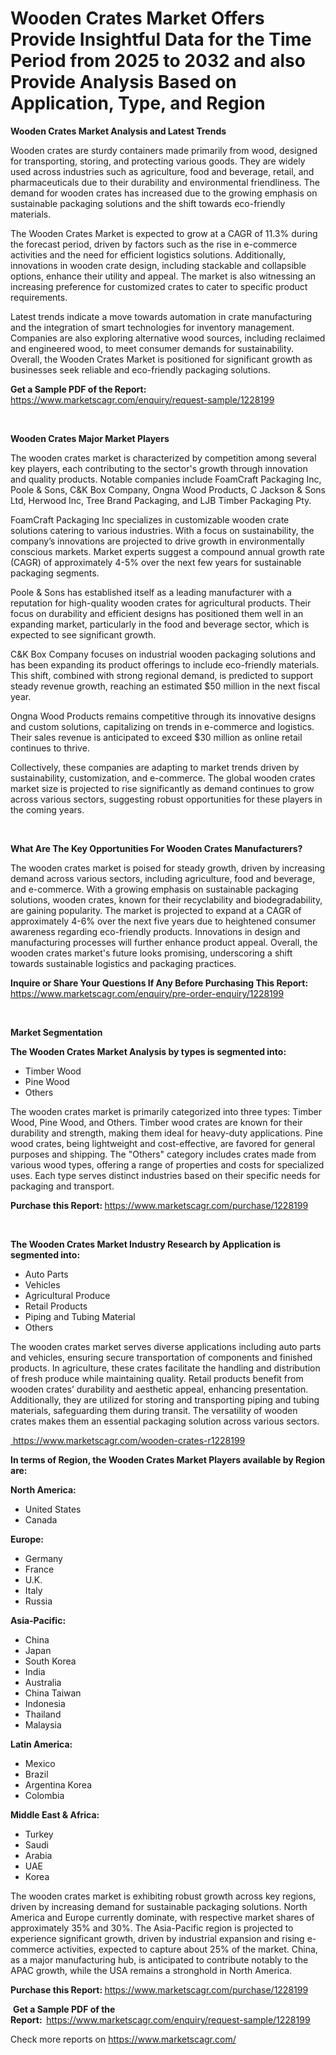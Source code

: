 <p><h1>Wooden Crates Market Offers Provide Insightful Data for the Time Period from 2025 to 2032 and also Provide Analysis Based on Application, Type, and Region</h1></p><p><strong>Wooden Crates Market Analysis and Latest Trends</strong></p>
<p><p>Wooden crates are sturdy containers made primarily from wood, designed for transporting, storing, and protecting various goods. They are widely used across industries such as agriculture, food and beverage, retail, and pharmaceuticals due to their durability and environmental friendliness. The demand for wooden crates has increased due to the growing emphasis on sustainable packaging solutions and the shift towards eco-friendly materials.</p><p>The Wooden Crates Market is expected to grow at a CAGR of 11.3% during the forecast period, driven by factors such as the rise in e-commerce activities and the need for efficient logistics solutions. Additionally, innovations in wooden crate design, including stackable and collapsible options, enhance their utility and appeal. The market is also witnessing an increasing preference for customized crates to cater to specific product requirements.</p><p>Latest trends indicate a move towards automation in crate manufacturing and the integration of smart technologies for inventory management. Companies are also exploring alternative wood sources, including reclaimed and engineered wood, to meet consumer demands for sustainability. Overall, the Wooden Crates Market is positioned for significant growth as businesses seek reliable and eco-friendly packaging solutions.</p></p>
<p><strong>Get a Sample PDF of the Report:&nbsp;</strong> <a href="https://www.marketscagr.com/enquiry/request-sample/1228199?utm_campaign=1869&utm_medium=2&utm_source=Github&utm_content=ia&utm_term=07022025&utm_id=wooden-crates">https://www.marketscagr.com/enquiry/request-sample/1228199</a></p>
<p>&nbsp;</p>
<p><strong>Wooden Crates Major Market Players</strong></p>
<p><p>The wooden crates market is characterized by competition among several key players, each contributing to the sector's growth through innovation and quality products. Notable companies include FoamCraft Packaging Inc, Poole & Sons, C&K Box Company, Ongna Wood Products, C Jackson & Sons Ltd, Herwood Inc, Tree Brand Packaging, and LJB Timber Packaging Pty.</p><p>FoamCraft Packaging Inc specializes in customizable wooden crate solutions catering to various industries. With a focus on sustainability, the company’s innovations are projected to drive growth in environmentally conscious markets. Market experts suggest a compound annual growth rate (CAGR) of approximately 4-5% over the next few years for sustainable packaging segments.</p><p>Poole & Sons has established itself as a leading manufacturer with a reputation for high-quality wooden crates for agricultural products. Their focus on durability and efficient designs has positioned them well in an expanding market, particularly in the food and beverage sector, which is expected to see significant growth.</p><p>C&K Box Company focuses on industrial wooden packaging solutions and has been expanding its product offerings to include eco-friendly materials. This shift, combined with strong regional demand, is predicted to support steady revenue growth, reaching an estimated $50 million in the next fiscal year.</p><p>Ongna Wood Products remains competitive through its innovative designs and custom solutions, capitalizing on trends in e-commerce and logistics. Their sales revenue is anticipated to exceed $30 million as online retail continues to thrive.</p><p>Collectively, these companies are adapting to market trends driven by sustainability, customization, and e-commerce. The global wooden crates market size is projected to rise significantly as demand continues to grow across various sectors, suggesting robust opportunities for these players in the coming years.</p></p>
<p>&nbsp;</p>
<p><strong>What Are The Key Opportunities For Wooden Crates Manufacturers?</strong></p>
<p><p>The wooden crates market is poised for steady growth, driven by increasing demand across various sectors, including agriculture, food and beverage, and e-commerce. With a growing emphasis on sustainable packaging solutions, wooden crates, known for their recyclability and biodegradability, are gaining popularity. The market is projected to expand at a CAGR of approximately 4-6% over the next five years due to heightened consumer awareness regarding eco-friendly products. Innovations in design and manufacturing processes will further enhance product appeal. Overall, the wooden crates market's future looks promising, underscoring a shift towards sustainable logistics and packaging practices.</p></p>
<p><strong>Inquire or Share Your Questions If Any Before Purchasing This Report:</strong> <a href="https://www.marketscagr.com/enquiry/pre-order-enquiry/1228199?utm_campaign=1869&utm_medium=2&utm_source=Github&utm_content=ia&utm_term=07022025&utm_id=wooden-crates">https://www.marketscagr.com/enquiry/pre-order-enquiry/1228199</a></p>
<p>&nbsp;</p>
<p><strong>Market Segmentation</strong></p>
<p><strong>The Wooden Crates Market Analysis by types is segmented into:</strong></p>
<p><ul><li>Timber Wood</li><li>Pine Wood</li><li>Others</li></ul></p>
<p><p>The wooden crates market is primarily categorized into three types: Timber Wood, Pine Wood, and Others. Timber wood crates are known for their durability and strength, making them ideal for heavy-duty applications. Pine wood crates, being lightweight and cost-effective, are favored for general purposes and shipping. The "Others" category includes crates made from various wood types, offering a range of properties and costs for specialized uses. Each type serves distinct industries based on their specific needs for packaging and transport.</p></p>
<p><strong>Purchase this Report:&nbsp;</strong><a href="https://www.marketscagr.com/purchase/1228199?utm_campaign=1869&utm_medium=2&utm_source=Github&utm_content=ia&utm_term=07022025&utm_id=wooden-crates">https://www.marketscagr.com/purchase/1228199</a></p>
<p>&nbsp;</p>
<p><strong>The Wooden Crates Market Industry Research by Application is segmented into:</strong></p>
<p><ul><li>Auto Parts</li><li>Vehicles</li><li>Agricultural Produce</li><li>Retail Products</li><li>Piping and Tubing Material</li><li>Others</li></ul></p>
<p><p>The wooden crates market serves diverse applications including auto parts and vehicles, ensuring secure transportation of components and finished products. In agriculture, these crates facilitate the handling and distribution of fresh produce while maintaining quality. Retail products benefit from wooden crates’ durability and aesthetic appeal, enhancing presentation. Additionally, they are utilized for storing and transporting piping and tubing materials, safeguarding them during transit. The versatility of wooden crates makes them an essential packaging solution across various sectors.</p></p>
<p><a href="https://www.marketscagr.com/wooden-crates-r1228199?utm_campaign=1869&utm_medium=2&utm_source=Github&utm_content=ia&utm_term=07022025&utm_id=wooden-crates">&nbsp;https://www.marketscagr.com/wooden-crates-r1228199</a></p>
<p><strong>In terms of Region, the Wooden Crates Market Players available by Region are:</strong></p>
<p>
    <p> <strong> North America: </strong>
        <ul>
            <li>United States</li>
            <li>Canada</li>
        </ul>
        </p> 
    <p> <strong> Europe: </strong>
        <ul>
            <li>Germany</li>
            <li>France</li>
            <li>U.K.</li>
            <li>Italy</li>
            <li>Russia</li>
        </ul>
        </p> 
    <p> <strong> Asia-Pacific: </strong>
        <ul>
            <li>China</li>
            <li>Japan</li>
            <li>South Korea</li>
            <li>India</li>
            <li>Australia</li>
            <li>China Taiwan</li>
            <li>Indonesia</li>
            <li>Thailand</li>
            <li>Malaysia</li>
        </ul>
        </p> 
    <p> <strong> Latin America: </strong>
        <ul>
            <li>Mexico</li>
            <li>Brazil</li>
            <li>Argentina Korea</li>
            <li>Colombia</li>
        </ul>
        </p> 
    <p> <strong> Middle East & Africa: </strong>
        <ul>
            <li>Turkey</li>
            <li>Saudi</li>
            <li>Arabia</li>
            <li>UAE</li>
            <li>Korea</li>
        </ul>
    </p>
    </p>
<p><p>The wooden crates market is exhibiting robust growth across key regions, driven by increasing demand for sustainable packaging solutions. North America and Europe currently dominate, with respective market shares of approximately 35% and 30%. The Asia-Pacific region is projected to experience significant growth, driven by industrial expansion and rising e-commerce activities, expected to capture about 25% of the market. China, as a major manufacturing hub, is anticipated to contribute notably to the APAC growth, while the USA remains a stronghold in North America.</p></p>
<p><strong>Purchase this Report: </strong><a href="https://www.marketscagr.com/purchase/1228199?utm_campaign=1869&utm_medium=2&utm_source=Github&utm_content=ia&utm_term=07022025&utm_id=wooden-crates">https://www.marketscagr.com/purchase/1228199</a></p>
<p>&nbsp;<strong>Get a Sample PDF of the Report:&nbsp;&nbsp;</strong><a href="https://www.marketscagr.com/enquiry/request-sample/1228199?utm_campaign=1869&utm_medium=2&utm_source=Github&utm_content=ia&utm_term=07022025&utm_id=wooden-crates">https://www.marketscagr.com/enquiry/request-sample/1228199</a></p>
<p><strong></strong></p>
<p>Check more reports on <a href="https://www.marketscagr.com/?utm_campaign=1869&utm_medium=2&utm_source=Github&utm_content=ia&utm_term=07022025&utm_id=wooden-crates">https://www.marketscagr.com/</a></p>